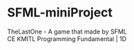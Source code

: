 # SFML-miniProject
  TheLastOne - A game that made by SFML<br>
  CE KMITL Programming Fundamental | 1D
